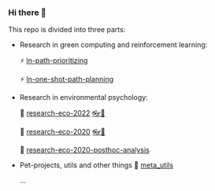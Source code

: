 ### Hi there 👋 
This repo is divided into three parts:
- Research in green computing and reinforcement learning:

  ⚡ [ln-path-prioritizing](https://github.com/Ellariel/ln-path-prioritizing)

  ⚡ [ln-one-shot-path-planning](https://github.com/Ellariel/ln-one-shot-path-planning)
- Research in environmental psychology:

  🌱 [research-eco-2022](https://github.com/Ellariel/research-eco-2022) [👓📃](https://doi.org/10.1525/collabra.73637)
    
  🌱 [research-eco-2020](https://github.com/Ellariel/research-eco-2020) [👓📃](https://doi.org/10.1016/j.spc.2021.05.008)
    
  🌱 [research-eco-2020-posthoc-analysis](https://github.com/Ellariel/research-eco-2020-posthoc-analysis)
- Pet-projects, utils and other things
  📄 [meta_utils](https://github.com/Ellariel/meta_utils)
  
  ...



<!--
**Ellariel/ellariel** is a ✨ _special_ ✨ repository because its `README.md` (this file) appears on your GitHub profile.
Here are some ideas to get you started:
- 🔭 I’m currently working on ...
- 🌱 I’m currently learning ...
- 👯 I’m looking to collaborate on ...
- 🤔 I’m looking for help with ...
- 💬 Ask me about ...
- 📫 How to reach me: ...
- 😄 Pronouns: ...
- ⚡ Fun fact: ...
-->
